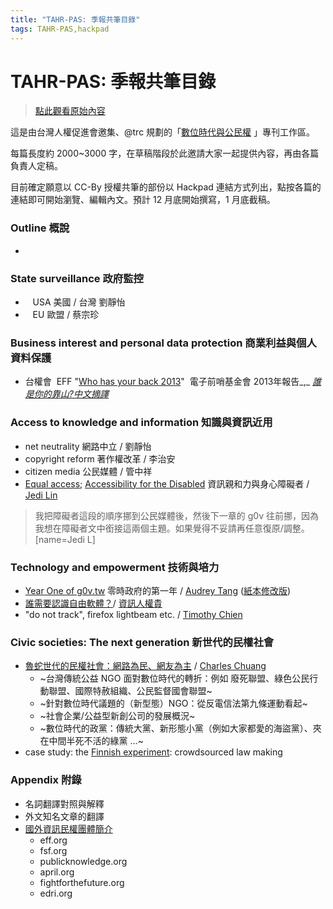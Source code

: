 ```yaml
---
title: "TAHR-PAS: 季報共筆目錄"
tags: TAHR-PAS,hackpad
---
```


# TAHR-PAS: 季報共筆目錄

> [點此觀看原始內容](https://g0v.hackpad.tw/xvH1jvYIYpZ)


這是由台灣人權促進會邀集、@trc 規劃的「[數位時代與公民權](https://www.tahr.org.tw/node/1369)  」專刊工作區。

每篇長度約 2000~3000 字，在草稿階段於此邀請大家一起提供內容，再由各篇負責人定稿。

目前確定願意以 CC-By 授權共筆的部份以 Hackpad 連結方式列出，點按各篇的連結即可開始瀏覽、編輯內文。預計 12 月底開始撰寫，1 月底截稿。

### Outline 概說

-

### State surveillance 政府監控

-    USA 美國 / 台灣 劉靜怡
-    EU 歐盟 / 蔡宗珍

### Business interest and personal data protection 商業利益與個人資料保護

- 台權會  EFF "[Who has your back 2013](https://www.eff.org/who-has-your-back-2013)"  電子前哨基金會 2013年報告_,_ [_誰是你的靠山?中文摘譯_](https://g0v.hackpad.tw/TcLGuYBLAg5#-誰是你的靠山?中文摘譯)


### Access to knowledge and information 知識與資訊近用

- net neutrality 網路中立 / 劉靜怡
- copyright reform 著作權改革 / 李治安
- citizen media 公民媒體 / 管中祥
- [E](https://g0v.hackpad.tw/rzCsBxJph0e#Accessibility-for-the-disabled)[qual access;](https://g0v.hackpad.tw/rzCsBxJph0e#Accessibility-for-the-disabled) [Accessibility for the Disabled](https://g0v.hackpad.tw/rzCsBxJph0e#Accessibility-for-the-disabled) 資訊親和力與身心障礙者 / [Jedi Lin](https://g0v.hackpad.tw/ep/profile/oMK18WBMRvv)
> 我把障礙者這段的順序挪到公民媒體後，然後下一章的 g0v 往前挪，因為我想在障礙者文中銜接這兩個主題。如果覺得不妥請再任意復原/調整。
> [name=Jedi L]


### Technology and empowerment 技術與培力

- [Year One of g0v.tw](https://g0v.hackpad.com/hmHV14IhfO2#Year-One-of-g0v.tw) 零時政府的第一年 / [Audrey Tang](https://g0v.hackpad.com/ep/profile/DaKXhWfoD7Q) ([紙本修改版](https://g0v.hackpad.tw/ZJG8Fie7OjP#紙本修改版))
- [誰需要認識自由軟體？](https://g0v.hackpad.tw/hDPbiF84d1e#Software-Freedom)/ [資訊人權貴](https://g0v.hackpad.tw/ep/profile/nDAsuYBaLFX)
- "do not track", firefox lightbeam etc. / [Timothy Chien](http://timc.idv.tw/)

### Civic societies: The next generation 新世代的民權社會

- [魯蛇世代的民權社會：網路為民、網友為主](https://g0v.hackpad.com/jqDAYG7WLj5) / [Charles Chuang](https://g0v.hackpad.tw/ep/profile/qJOzQZUKo4m)
    - ~台灣傳統公益 NGO 面對數位時代的轉折：例如 廢死聯盟、綠色公民行動聯盟、國際特赦組織、公民監督國會聯盟~
    - ~針對數位時代議題的（新型態）NGO：從反電信法第九條運動看起~
    - ~社會企業/公益型新創公司的發展概況~
    - ~數位時代的政黨：傳統大黨、新形態小黨（例如大家都愛的海盜黨）、夾在中間半死不活的綠黨 ...~
- case study: the [Finnish experiment](https://www.dropbox.com/sh/1wm99zh83zaigbb/eXgXIRgoi5): crowdsourced law making

### Appendix 附錄

- 名詞翻譯對照與解釋
- 外文知名文章的翻譯
- [國外資訊民權團體簡介](https://g0v.hackpad.tw/D1f9a3K1n2r#國外資訊民權團體簡介)
    - eff.org
    - fsf.org
    - publicknowledge.org
    - april.org
    - fightforthefuture.org
    - edri.org

